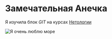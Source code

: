 # Замечательная Анечка
Я изучила блок _GIT_ на курсах [Нетологии](https://netology.ru/ "Лучшая образовательная платформа")

![Я очень люблю море](https://geography6class.ru/wp-content/uploads/2016/04/ukraine_mtex1-640x480.jpg)